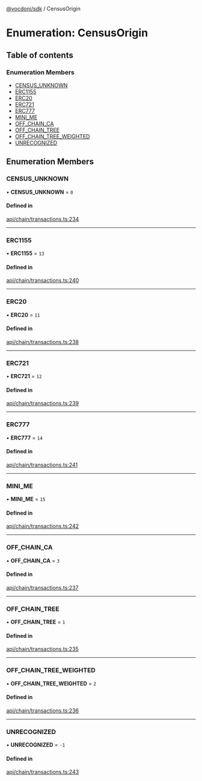 [@vocdoni/sdk](/sdk) / CensusOrigin

# Enumeration: CensusOrigin

## Table of contents

### Enumeration Members

- [CENSUS\_UNKNOWN](CensusOrigin.md#census_unknown)
- [ERC1155](CensusOrigin#erc1155)
- [ERC20](CensusOrigin#erc20)
- [ERC721](CensusOrigin#erc721)
- [ERC777](CensusOrigin#erc777)
- [MINI\_ME](CensusOrigin.md#mini_me)
- [OFF\_CHAIN\_CA](CensusOrigin.md#off_chain_ca)
- [OFF\_CHAIN\_TREE](CensusOrigin.md#off_chain_tree)
- [OFF\_CHAIN\_TREE\_WEIGHTED](CensusOrigin.md#off_chain_tree_weighted)
- [UNRECOGNIZED](CensusOrigin#unrecognized)

## Enumeration Members

### CENSUS\_UNKNOWN

• **CENSUS\_UNKNOWN** = ``0``

#### Defined in

[api/chain/transactions.ts:234](https://github.com/vocdoni/vocdoni-sdk/blob/1053e59/src/api/chain/transactions.ts#L234)

___

### ERC1155

• **ERC1155** = ``13``

#### Defined in

[api/chain/transactions.ts:240](https://github.com/vocdoni/vocdoni-sdk/blob/1053e59/src/api/chain/transactions.ts#L240)

___

### ERC20

• **ERC20** = ``11``

#### Defined in

[api/chain/transactions.ts:238](https://github.com/vocdoni/vocdoni-sdk/blob/1053e59/src/api/chain/transactions.ts#L238)

___

### ERC721

• **ERC721** = ``12``

#### Defined in

[api/chain/transactions.ts:239](https://github.com/vocdoni/vocdoni-sdk/blob/1053e59/src/api/chain/transactions.ts#L239)

___

### ERC777

• **ERC777** = ``14``

#### Defined in

[api/chain/transactions.ts:241](https://github.com/vocdoni/vocdoni-sdk/blob/1053e59/src/api/chain/transactions.ts#L241)

___

### MINI\_ME

• **MINI\_ME** = ``15``

#### Defined in

[api/chain/transactions.ts:242](https://github.com/vocdoni/vocdoni-sdk/blob/1053e59/src/api/chain/transactions.ts#L242)

___

### OFF\_CHAIN\_CA

• **OFF\_CHAIN\_CA** = ``3``

#### Defined in

[api/chain/transactions.ts:237](https://github.com/vocdoni/vocdoni-sdk/blob/1053e59/src/api/chain/transactions.ts#L237)

___

### OFF\_CHAIN\_TREE

• **OFF\_CHAIN\_TREE** = ``1``

#### Defined in

[api/chain/transactions.ts:235](https://github.com/vocdoni/vocdoni-sdk/blob/1053e59/src/api/chain/transactions.ts#L235)

___

### OFF\_CHAIN\_TREE\_WEIGHTED

• **OFF\_CHAIN\_TREE\_WEIGHTED** = ``2``

#### Defined in

[api/chain/transactions.ts:236](https://github.com/vocdoni/vocdoni-sdk/blob/1053e59/src/api/chain/transactions.ts#L236)

___

### UNRECOGNIZED

• **UNRECOGNIZED** = ``-1``

#### Defined in

[api/chain/transactions.ts:243](https://github.com/vocdoni/vocdoni-sdk/blob/1053e59/src/api/chain/transactions.ts#L243)
